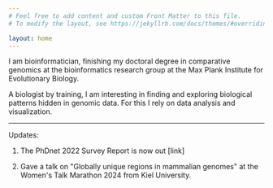 ```yaml
---
# Feel free to add content and custom Front Matter to this file.
# To modify the layout, see https://jekyllrb.com/docs/themes/#overriding-theme-defaults

layout: home
---
```



I am bioinformatician, finishing my doctoral degree in comparative
genomics at the bioinformatics research group at the Max Plank
Institute for Evolutionary Biology.

A biologist by training, I am interesting in finding and exploring
biological patterns hidden in genomic data. For this I rely on data
analysis and visualization.

-----

Updates:

1. The PhDnet 2022 Survey Report is now out [link]

2. Gave a talk on "Globally unique regions in mammalian genomes" at the
Women's Talk Marathon 2024 from Kiel University.